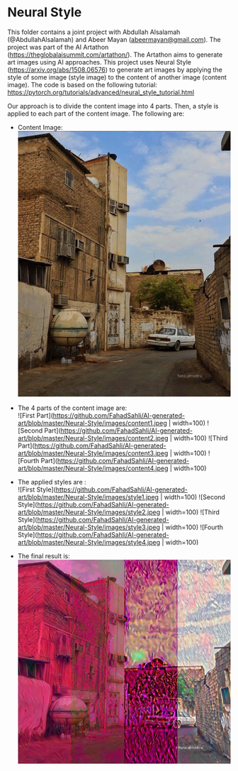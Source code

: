 # Neural Style

This folder contains a joint project with Abdullah Alsalamah (@AbdullahAlsalamah) and Abeer Mayan (<abeermayan@gmail.com>). The project was part of the AI Artathon (<https://theglobalaisummit.com/artathon/>). The Artathon aims to generate art images using AI approaches. This project uses Neural Style (<https://arxiv.org/abs/1508.06576>) to generate art images by applying the style of some image (style image) to the content of another image (content image). The code is based on the following tutorial: <br>
https://pytorch.org/tutorials/advanced/neural_style_tutorial.html

Our approach is to divide the content image into 4 parts. Then, a style is applied to each part of the content image. The following are: 
* Content Image: <br>
![Content Image](https://github.com/FahadSahli/AI-generated-art/blob/master/Neural-Style/content.jpeg)

* The 4 parts of the content image are: <br>
![First Part](https://github.com/FahadSahli/AI-generated-art/blob/master/Neural-Style/images/content1.jpeg | width=100)
![Second Part](https://github.com/FahadSahli/AI-generated-art/blob/master/Neural-Style/images/content2.jpeg | width=100)
![Third Part](https://github.com/FahadSahli/AI-generated-art/blob/master/Neural-Style/images/content3.jpeg | width=100)
![Fourth Part](https://github.com/FahadSahli/AI-generated-art/blob/master/Neural-Style/images/content4.jpeg | width=100)

* The applied styles are : <br>
![First Style](https://github.com/FahadSahli/AI-generated-art/blob/master/Neural-Style/images/style1.jpeg | width=100)
![Second Style](https://github.com/FahadSahli/AI-generated-art/blob/master/Neural-Style/images/style2.jpeg | width=100)
![Third Style](https://github.com/FahadSahli/AI-generated-art/blob/master/Neural-Style/images/style3.jpeg | width=100)
![Fourth Style](https://github.com/FahadSahli/AI-generated-art/blob/master/Neural-Style/images/style4.jpeg | width=100)

* The final result is: <br>
![Final Result](https://github.com/FahadSahli/AI-generated-art/blob/master/Neural-Style/output.png)
